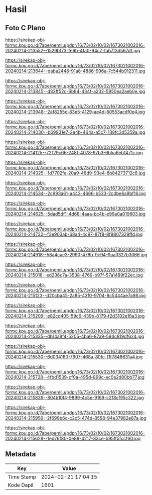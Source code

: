 # Hasil

## Foto C Plano

https://sirekap-obj-formc.kpu.go.id/7abe/pemilu/pdpr/16/73/02/10/02/1673021002016-20240214-213552--1529bf73-fe6b-4fa0-94c7-fab7f3d567d1.jpg

https://sirekap-obj-formc.kpu.go.id/7abe/pemilu/pdpr/16/73/02/10/02/1673021002016-20240214-213644--daba2448-91a8-4886-996a-7c544b912311.jpg

https://sirekap-obj-formc.kpu.go.id/7abe/pemilu/pdpr/16/73/02/10/02/1673021002016-20240214-213845--d83ff52c-6b84-434f-a232-5950ea2aeb0e.jpg

https://sirekap-obj-formc.kpu.go.id/7abe/pemilu/pdpr/16/73/02/10/02/1673021002016-20240214-213948--2af8255c-83e5-4129-ae4d-60553acdf0e4.jpg

https://sirekap-obj-formc.kpu.go.id/7abe/pemilu/pdpr/16/73/02/10/02/1673021002016-20240214-214030--b69931e7-2e4b-464a-a5c7-138fc3d5359a.jpg

https://sirekap-obj-formc.kpu.go.id/7abe/pemilu/pdpr/16/73/02/10/02/1673021002016-20240214-214125--72129c66-248f-4078-97b3-6b5a6eb1471c.jpg

https://sirekap-obj-formc.kpu.go.id/7abe/pemilu/pdpr/16/73/02/10/02/1673021002016-20240214-214325--1d7702fe-20a9-46d9-93e4-8b84273712c8.jpg

https://sirekap-obj-formc.kpu.go.id/7abe/pemilu/pdpr/16/73/02/10/02/1673021002016-20240214-214534--2c993a61-a443-4666-b533-2c4be6a9bf16.jpg

https://sirekap-obj-formc.kpu.go.id/7abe/pemilu/pdpr/16/73/02/10/02/1673021002016-20240214-214625--5dad5df1-4d68-4aaa-bc4b-e99a0a019603.jpg

https://sirekap-obj-formc.kpu.go.id/7abe/pemilu/pdpr/16/73/02/10/02/1673021002016-20240214-214732--f3e903ab-68a4-4c97-87f8-8f9807329ffd.jpg

https://sirekap-obj-formc.kpu.go.id/7abe/pemilu/pdpr/16/73/02/10/02/1673021002016-20240214-214918--58a4cae3-2990-476b-9c94-9aa3327b3066.jpg

https://sirekap-obj-formc.kpu.go.id/7abe/pemilu/pdpr/16/73/02/10/02/1673021002016-20240214-215016--ed236c7a-3538-4769-b97f-57a1489f22ec.jpg

https://sirekap-obj-formc.kpu.go.id/7abe/pemilu/pdpr/16/73/02/10/02/1673021002016-20240214-215123--d20cba45-2a85-43f0-9704-8c5444ae7a98.jpg

https://sirekap-obj-formc.kpu.go.id/7abe/pemilu/pdpr/16/73/02/10/02/1673021002016-20240214-215209--e82cd405-59c6-439b-8179-f2d3102e18a3.jpg

https://sirekap-obj-formc.kpu.go.id/7abe/pemilu/pdpr/16/73/02/10/02/1673021002016-20240214-215335--db14a8f4-5205-4ba6-87a9-594c819df624.jpg

https://sirekap-obj-formc.kpu.go.id/7abe/pemilu/pdpr/16/73/02/10/02/1673021002016-20240214-215530--6d034160-7907-468a-80fc-f1f7848631a4.jpg

https://sirekap-obj-formc.kpu.go.id/7abe/pemilu/pdpr/16/73/02/10/02/1673021002016-20240214-215728--4fbd1539-cf0a-495d-899c-ec0a2d80bb77.jpg

https://sirekap-obj-formc.kpu.go.id/7abe/pemilu/pdpr/16/73/02/10/02/1673021002016-20240214-215839--804b10f4-9899-4c5e-9169-c218cf95c322.jpg

https://sirekap-obj-formc.kpu.go.id/7abe/pemilu/pdpr/16/73/02/10/02/1673021002016-20240214-215956--2f699b6c-c2c5-474d-8558-94e37982e87a.jpg

https://sirekap-obj-formc.kpu.go.id/7abe/pemilu/pdpr/16/73/02/10/02/1673021002016-20240214-215628--1ed76f80-0e88-4217-83ce-b95ff5fccf60.jpg


## Metadata

| Key        | Value               |
| ---------- | ------------------- |
| Time Stamp | 2024-02-21 17:04:15 |
| Kode Dapil | 1601                |



